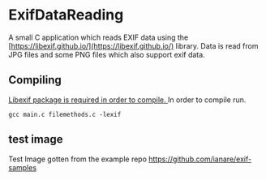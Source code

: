 # ExifDataReading
A small C application which reads EXIF data using the [https://libexif.github.io/](https://libexif.github.io/) library. Data is read from JPG files and some PNG files which also support exif data.


## Compiling
[Libexif package is required in order to compile. ](https://libexif.github.io/)
In order to compile run.
```
gcc main.c filemethods.c -lexif 
```
## test image

Test Image gotten from the example repo
https://github.com/ianare/exif-samples
